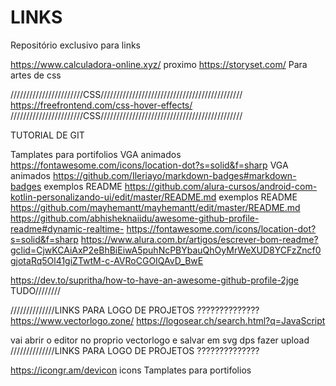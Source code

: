 # LINKS
Repositório exclusivo para links

https://www.calculadora-online.xyz/ proximo
https://storyset.com/ Para artes de css


///////////////////////CSS/////////////////////////////////////////////
https://freefrontend.com/css-hover-effects/
///////////////////////CSS/////////////////////////////////////////////



TUTORIAL DE GIT

Tamplates para portifolios
                                   VGA animados
https://fontawesome.com/icons/location-dot?s=solid&f=sharp
                                   VGA animados
https://github.com/Ileriayo/markdown-badges#markdown-badges
                                  exemplos README
https://github.com/alura-cursos/android-com-kotlin-personalizando-ui/edit/master/README.md
                                  exemplos README
https://github.com/mayhemantt/mayhemantt/edit/master/README.md
https://github.com/abhisheknaiidu/awesome-github-profile-readme#dynamic-realtime-
https://fontawesome.com/icons/location-dot?s=solid&f=sharp 
https://www.alura.com.br/artigos/escrever-bom-readme?gclid=CjwKCAiAxP2eBhBiEiwA5puhNcPBYbauQhOyMrWeXUD8YCFzZncf0gjotaRq5Ol41giZTwtM-c-AVRoCGOIQAvD_BwE


https://dev.to/supritha/how-to-have-an-awesome-github-profile-2jge TUDO////////

//////////////LINKS PARA LOGO DE PROJETOS ??????????????
https://www.vectorlogo.zone/
https://logosear.ch/search.html?q=JavaScript

vai abrir o editor no proprio vectorlogo e salvar em svg dps fazer upload 
//////////////LINKS PARA LOGO DE PROJETOS ??????????????

https://icongr.am/devicon icons
Tamplates para portifolios
